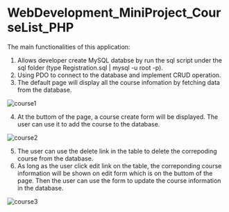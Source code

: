 # WebDevelopment_MiniProject_CourseList_PHP

The main functionalities of this application:
  1. Allows developer create MySQL databse by run the sql script under the sql folder (type Registration.sql | mysql -u root -p).
  2. Using PDO to connect to the database and implement CRUD operation.
  3. The default page will display all the course infomation by fetching data from the database.
  
  ![course1](https://user-images.githubusercontent.com/93168873/212024828-c8a4b197-1f3c-421a-bd79-1cac83480de0.jpg)
  
  4. At the buttom of the page, a course create form will be displayed. The user can use it to add the course to the database.
  
  ![course2](https://user-images.githubusercontent.com/93168873/212025188-755e2feb-9aa5-4a52-91bf-2c57fd200b02.jpg)
  
  5. The user can use the delete link in the table to delete the correpoding course from the database.
  6. As long as the user click edit link on the table, the correponding course information will be shown on edit form which is on the buttom of the page. Then the user can use the form to update the course information in the database.
  
  ![course3](https://user-images.githubusercontent.com/93168873/212025854-5620363f-8f62-461c-89a9-dbcce477dcfd.jpg)
